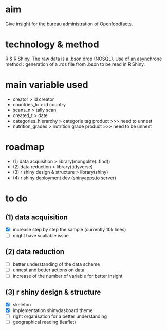 # aim 

Give insight for the bureau administration of Openfoodfacts.

# technology & method

R & R Shiny.
The raw data is a .bson drop (NOSQL). Use of an asynchrone method : generation of a .rds file from .bson to be read in R Shiny. 

# main variable used

* creator > id creator
* countries_lc > id country
* scans_n > tally scan
* created_t > date 
* categories_hierarchy > categorie tag product >>> need to unnest
* nutrition_grades > nutrition grade product >>> need to be unnest

# roadmap 

* (1) data acquisition > library(mongolite)::find()
* (2) data reduction > library(tidyverse)
* (3) r shiny design & structure > library(shiny)
* (4) r shiny deployment dev (shinyapps.io server)

# to do

## (1) data acquisition 

- [x] increase step by step the sample (currently 10k lines)
- [ ] might have scallable issue

## (2) data reduction

- [ ] better understanding of the data scheme
- [ ] unnest and better actions on data
- [ ] increase of the number of variable for better insight

## (3) r shiny design & structure

- [x] skeleton
- [x] implementation shinydasboard theme
- [ ] right organisation for a better understanding 
- [ ] geographical reading (leaflet)
